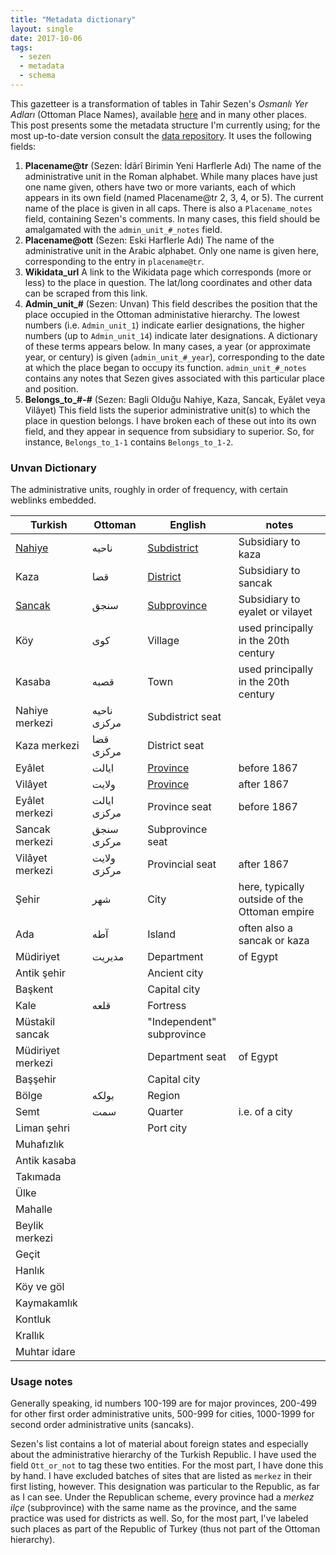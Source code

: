 ```yaml
---
title: "Metadata dictionary"
layout: single
date: 2017-10-06
tags:
  - sezen
  - metadata
  - schema
---
```

This gazetteer is a transformation of tables in Tahir Sezen's *Osmanlı Yer Adları* (Ottoman Place Names), available [here](http://www.os-ar.com/osmanli_yer_isimleri.pdf) and in many other places. This post presents some the metadata structure I'm currently using; for the most up-to-date version consult the [data repository](https://github.com/whanley/Ottoman-Gazetteer/blob/master/data/metadata_dictionary.md). It uses the following fields:

1. **Placename@tr** (Sezen: İdârî Birimin Yeni Harflerle Adı) The name of the administrative unit in the Roman alphabet. While many places have just one name given, others have two or more variants, each of which appears in its own field (named Placename@tr 2, 3, 4, or 5). The current name of the place is given in all caps. There is also a `Placename_notes` field, containing Sezen's comments. In many cases, this field should be amalgamated with the `admin_unit_#_notes` field.
2. **Placename@ott** (Sezen: Eski Harflerle Adı) The name of the administrative unit in the Arabic alphabet. Only one name is given here, corresponding to the entry in `placename@tr`.
3. **Wikidata_url** A link to the Wikidata page which corresponds (more or less) to the place in question. The lat/long coordinates and other data can be scraped from this link.
4. **Admin_unit_#** (Sezen: Unvan) This field describes the position that the place occupied in the Ottoman administative hierarchy. The lowest numbers (i.e. `Admin_unit_1`) indicate earlier designations, the higher numbers (up to `Admin_unit_14`) indicate later designations. A dictionary of these terms appears below. In many cases, a year (or approximate year, or century) is given (`admin_unit_#_year`), corresponding to the date at which the place began to occupy its function. `admin_unit_#_notes` contains any notes that Sezen gives associated with this particular place and position.
5. **Belongs_to_#-#** (Sezen: Bagli Olduğu Nahiye, Kaza, Sancak, Eyâlet veya Vilâyet) This field lists the superior administrative unit(s) to which the place in question belongs. I have broken each of these out into its own field, and they appear in sequence from subsidiary to superior. So, for instance, `Belongs_to_1-1` contains `Belongs_to_1-2`.

### Unvan Dictionary
The administrative units, roughly in order of frequency, with certain weblinks embedded.

Turkish|Ottoman|English|notes
---|---|---|---
[Nahiye](https://tr.wikipedia.org/wiki/Bucak_%28idari_birim%29)|ناحيه|[Subdistrict](https://en.wikipedia.org/wiki/Nahiye_%28Ottoman%29)|Subsidiary to kaza
Kaza|قضا|[District](https://en.wikipedia.org/wiki/Kaza)|Subsidiary to sancak
[Sancak](https://tr.wikipedia.org/wiki/Sancak_%28y%C3%B6netim_b%C3%B6l%C3%BCm%C3%BC%29)|سنجق|[Subprovince](https://en.wikipedia.org/wiki/Sanjak)|Subsidiary to eyalet or vilayet
Köy|كوى|Village|used principally in the 20th century
Kasaba|قصبه|Town|used principally in the 20th century
Nahiye merkezi|ناحيه مركزى|Subdistrict seat|
Kaza merkezi|قضا مركزى|District seat|
Eyâlet|ايالت|[Province](https://en.wikipedia.org/wiki/Eyalet)|before 1867
Vilâyet|ولايت|[Province](https://en.wikipedia.org/wiki/Vilayet)|after 1867
Eyâlet merkezi|ايالت مركزى|Province seat|before 1867
Sancak merkezi|سنجق مركزى|Subprovince seat|
Vilâyet merkezi|ولايت مركزى|Provincial seat|after 1867
Şehir|شهر|City|here, typically outside of the Ottoman empire
Ada|آطه|Island|often also a sancak or kaza
Müdiriyet|مديريت|Department|of Egypt
Antik şehir||Ancient city|
Başkent||Capital city|
Kale|قلعه|Fortress|
Müstakil sancak||"Independent" subprovince|
Müdiriyet merkezi||Department seat|of Egypt
Başşehir||Capital city|
Bölge|بولكه|Region|
Semt|سمت|Quarter|i.e. of a city
Liman şehri||Port city|
Muhafızlık|||
Antik kasaba|||
Takımada|||
Ülke|||
Mahalle|||
Beylik merkezi|||
Geçit|||
Hanlık|||
Köy ve göl|||
Kaymakamlık|||
Kontluk|||
Krallık|||
Muhtar idare|||

### Usage notes
Generally speaking, id numbers 100-199 are for major provinces, 200-499 for other first order administrative units, 500-999 for cities, 1000-1999 for second order administrative units (sancaks).

Sezen's list contains a lot of material about foreign states and especially about the administrative hierarchy of the Turkish Republic. I have used the field `Ott_or_not` to tag these two entities. For the most part, I have done this by hand. I have excluded batches of sites that are listed as `merkez` in their first listing, however. This designation was particular to the Republic, as far as I can see. Under the Republican scheme, every province had a _merkez ilçe_ (subprovince) with the same name as the province, and the same practice was used for districts as well. So, for the most part, I've labeled such places as part of the Republic of Turkey (thus not part of the Ottoman hierarchy).

